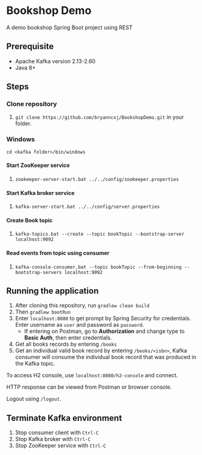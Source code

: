 # Bookshop Demo
A demo bookshop Spring Boot project using REST
## Prerequisite
- Apache Kafka version 2.13-2.60
- Java 8+
## Steps
### Clone repository
1. `git clone https://github.com/bryanncxj/BookshopDemo.git` in your folder.
### Windows
`cd <kafka folder>/bin/windows`
#### Start ZooKeeper service
1. `zookeeper-server-start.bat ../../config/zookeeper.properties`
#### Start Kafka broker service
1. `kafka-server-start.bat ../../config/server.properties`
#### Create Book topic
1. `kafka-topics.bat --create --topic bookTopic --bootstrap-server localhost:9092`
#### Read events from topic using consumer
1. `kafka-console-consumer.bat --topic bookTopic --from-beginning --bootstrap-servers localhost:9092`
## Running the application
1. After cloning this repository, run `gradlew clean build`
2. Then `gradlew bootRun`
3. Enter `localhost:8080` to get prompt by Spring Security for credentials. Enter username as `user` and password as `password`.
    * If entering on Postman, go to **Authorization** and change type to **Basic Auth**, then enter credentials.
4. Get all books records by entering `/books`
5. Get an individual valid book record by entering `/books/<isbn>`, Kafka consumer will consume the individual book record that was produced in the Kafka topic.

To access H2 console, use `localhost:8080/h2-console` and connect.

HTTP response can be viewed from Postman or browser console.

Logout using `/logout`.
## Terminate Kafka environment
1. Stop consumer client with `Ctrl-C`
2. Stop Kafka broker with `Ctrl-C`
3. Stop ZooKeeper service with `Ctrl-C`
